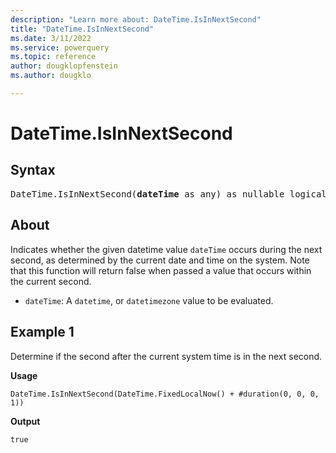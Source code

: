 ```yaml
---
description: "Learn more about: DateTime.IsInNextSecond"
title: "DateTime.IsInNextSecond"
ms.date: 3/11/2022
ms.service: powerquery
ms.topic: reference
author: dougklopfenstein
ms.author: dougklo

---
```

# DateTime.IsInNextSecond

## Syntax

<pre>
DateTime.IsInNextSecond(<b>dateTime</b> as any) as nullable logical
</pre>
  
## About

Indicates whether the given datetime value `dateTime` occurs during the next second, as determined by the current date and time on the system. Note that this function will return false when passed a value that occurs within the current second.

* `dateTime`: A `datetime`, or `datetimezone` value to be evaluated.

## Example 1

Determine if the second after the current system time is in the next second.

**Usage**

```powerquery-m
DateTime.IsInNextSecond(DateTime.FixedLocalNow() + #duration(0, 0, 0, 1))
```

**Output**

`true`
